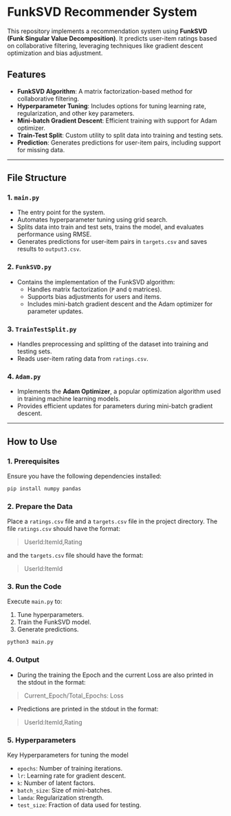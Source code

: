 # FunkSVD Recommender System

This repository implements a recommendation system using **FunkSVD (Funk Singular Value Decomposition)**. It predicts user-item ratings based on collaborative filtering, leveraging techniques like gradient descent optimization and bias adjustment.

## Features
- **FunkSVD Algorithm**: A matrix factorization-based method for collaborative filtering.
- **Hyperparameter Tuning**: Includes options for tuning learning rate, regularization, and other key parameters.
- **Mini-batch Gradient Descent**: Efficient training with support for Adam optimizer.
- **Train-Test Split**: Custom utility to split data into training and testing sets.
- **Prediction**: Generates predictions for user-item pairs, including support for missing data.

---

## File Structure

### **1. `main.py`**
- The entry point for the system.
- Automates hyperparameter tuning using grid search.
- Splits data into train and test sets, trains the model, and evaluates performance using RMSE.
- Generates predictions for user-item pairs in `targets.csv` and saves results to `output3.csv`.

### **2. `FunkSVD.py`**
- Contains the implementation of the FunkSVD algorithm:
  - Handles matrix factorization (`P` and `Q` matrices).
  - Supports bias adjustments for users and items.
  - Includes mini-batch gradient descent and the Adam optimizer for parameter updates.

### **3. `TrainTestSplit.py`**
- Handles preprocessing and splitting of the dataset into training and testing sets.
- Reads user-item rating data from `ratings.csv`.

### **4. `Adam.py`**
- Implements the **Adam Optimizer**, a popular optimization algorithm used in training machine learning models.
- Provides efficient updates for parameters during mini-batch gradient descent.

---

## How to Use

### **1. Prerequisites**
Ensure you have the following dependencies installed:
```bash
pip install numpy pandas
```
### **2. Prepare the Data**
Place a `ratings.csv` file and a `targets.csv` file in the project directory. The file `ratings.csv` should have the format:

> UserId:ItemId,Rating

and the `targets.csv` file should have the format:

> UserId:ItemId


### **3. Run the Code**
Execute `main.py` to:
1. Tune hyperparameters.
2. Train the FunkSVD model.
3. Generate predictions.

```bash
python3 main.py
```

### **4. Output**
- During the training the Epoch and the current Loss are also printed in the stdout in the format:
> Current_Epoch/Total_Epochs: Loss
- Predictions are printed in the stdout in the format:
> UserId:ItemId,Rating

### **5. Hyperparameters**
Key Hyperparameters for tuning the model
- `epochs`: Number of training iterations.
- `lr`: Learning rate for gradient descent.
- `k`: Number of latent factors.
- `batch_size`: Size of mini-batches.
- `lamda`: Regularization strength.
- `test_size`: Fraction of data used for testing.
